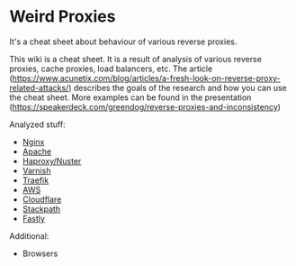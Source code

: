 # Weird Proxies

It's a cheat sheet about behaviour of various reverse proxies.

This wiki is a cheat sheet. It is a result of analysis of various reverse proxies, cache proxies, load balancers, etc.
The article (https://www.acunetix.com/blog/articles/a-fresh-look-on-reverse-proxy-related-attacks/) describes the goals of the research and how you can use the cheat sheet. More examples can be found in the presentation (https://speakerdeck.com/greendog/reverse-proxies-and-inconsistency) 
 
Analyzed stuff:
- [Nginx](Nginx.md)
- [Apache](Apache.md)
- [Haproxy/Nuster](Haproxy-and-Nuster.md)
- [Varnish](Varnish.md)
- [Traefik](Traefik.md)
- [AWS](AWS.md)
- [Cloudflare](Cloudflare.md)
- [Stackpath](Stackpath.md)
- [Fastly](Fastly.md)


Additional:
- Browsers
